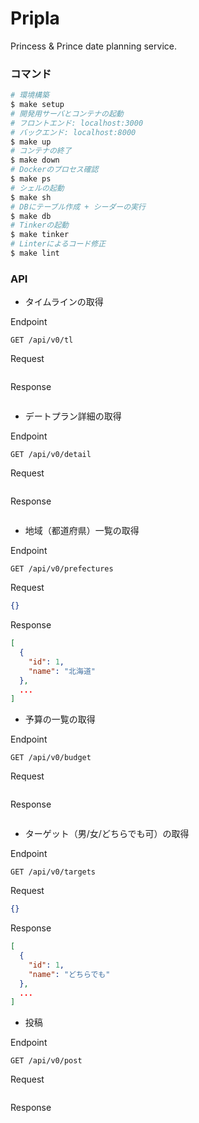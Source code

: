 # Pripla

Princess & Prince date planning service.

### コマンド

```bash
# 環境構築
$ make setup
# 開発用サーバとコンテナの起動
# フロントエンド: localhost:3000
# バックエンド: localhost:8000
$ make up
# コンテナの終了
$ make down
# Dockerのプロセス確認
$ make ps
# シェルの起動
$ make sh
# DBにテーブル作成 + シーダーの実行
$ make db
# Tinkerの起動
$ make tinker
# Linterによるコード修正
$ make lint
```

### API

- タイムラインの取得

Endpoint

```
GET /api/v0/tl
```

Request

```json

```

Response

```json

```

- デートプラン詳細の取得

Endpoint

```
GET /api/v0/detail
```

Request

```json

```

Response

```json

```

- 地域（都道府県）一覧の取得

Endpoint

```
GET /api/v0/prefectures
```

Request

```json
{}
```

Response

```json
[
  {
    "id": 1,
    "name": "北海道"
  },
  ...
]
```

- 予算の一覧の取得

Endpoint

```
GET /api/v0/budget
```

Request

```json

```

Response

```json

```

- ターゲット（男/女/どちらでも可）の取得

Endpoint

```
GET /api/v0/targets
```

Request

```json
{}
```

Response

```json
[
  {
    "id": 1,
    "name": "どちらでも"
  },
  ...
]
```

- 投稿

Endpoint

```
GET /api/v0/post
```

Request

```json

```

Response

```json

```